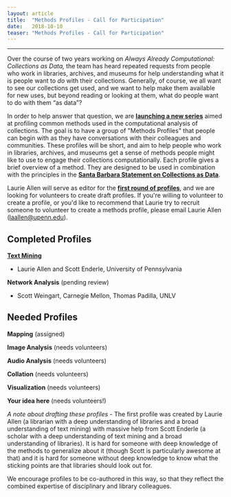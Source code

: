 ```yaml
---
layout: article
title:  "Methods Profiles - Call for Participation"
date:   2018-10-10 
teaser: "Methods Profiles - Call for Participation"
---
```

---
Over the course of two years working on *Always Already Computational: Collections as Data,* the team has heard repeated requests from people who work in libraries, archives, and museums for help understanding what it is people want to *do* with their collections.  Generally, of course, we all want to see our collections get used, and we want to help make them available for new uses, but beyond reading or looking at them, what do people want to do with them “as data”? 

In order to help answer that question, we are [**launching a new series**](https://collectionsasdata.github.io/methodsprofiles/) aimed at profiling common methods used in the computational analysis of collections. The goal is to have a group of "Methods Profiles" that people can begin with as they have conversations with their colleagues and communities. These profiles will be short, and aim to help people who work in libraries, archives, and museums get a sense of methods people might like to use to engage their collections computationally. Each profile gives a brief overview of a method. They are designed to be used in combination with the principles in the [**Santa Barbara Statement on Collections as Data**](https://collectionsasdata.github.io/statement/).

Laurie Allen will serve as editor for the [**first round of profiles**](https://collectionsasdata.github.io/methodsprofiles/), and we are looking for volunteers to create draft profiles. If you're willing to volunteer to create a profile, or you'd like to recommend that Laurie try to recruit someone to volunteer to create a methods profile, please email Laurie Allen (laallen@upenn.edu). 

## Completed Profiles

[**Text Mining**](https://collectionsasdata.github.io/textmining/) 
* Laurie Allen and Scott Enderle, University of Pennsylvania 

**Network Analysis** (pending review)
* Scott Weingart, Carnegie Mellon, Thomas Padilla, UNLV 

## Needed Profiles 

**Mapping** (assigned)

**Image Analysis** (needs volunteers)

**Audio Analysis** (needs volunteers)

**Collation** (needs volunteers)

**Visualization** (needs volunteers)

**Your idea here** (needs volunteers!)

*A note about drafting these profiles* - The first profile was created by Laurie Allen (a librarian with a deep understanding of libraries and a broad understanding of text mining) with massive help from Scott Enderle (a scholar with a deep understanding of text mining and a broad understanding of libraries). It is hard for someone with deep knowledge of the methods to generalize about it (though Scott is particularly awesome at that) and it is hard for someone without deep knowledge to know what the sticking points are that libraries should look out for. 

We encourage profiles to be co-authored in this way, so that they reflect the combined expertise of disciplinary and library colleagues. 
